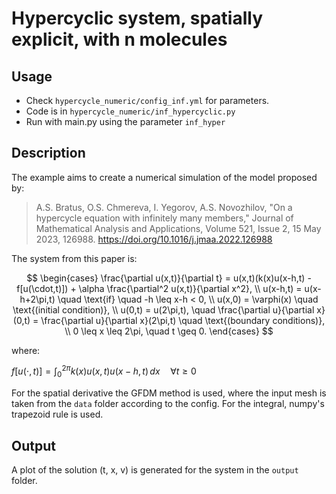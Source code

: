 # Hypercyclic system, spatially explicit, with n molecules

## Usage
- Check `hypercycle_numeric/config_inf.yml` for parameters.
- Code is in `hypercycle_numeric/inf_hypercyclic.py`
- Run with main.py using the parameter `inf_hyper`

## Description
The example aims to create a numerical simulation of the model proposed by:

> A.S. Bratus, O.S. Chmereva, I. Yegorov, A.S. Novozhilov, "On a hypercycle equation with infinitely many members," Journal of Mathematical Analysis and Applications, Volume 521, Issue 2, 15 May 2023, 126988. https://doi.org/10.1016/j.jmaa.2022.126988


The system from this paper is:

$$
\begin{cases}
\frac{\partial u(x,t)}{\partial t} = u(x,t)(k(x)u(x-h,t) - f[u(\cdot,t)]) + \alpha \frac{\partial^2 u(x,t)}{\partial x^2}, \\
u(x-h,t) = u(x-h+2\pi,t) \quad \text{if} \quad -h \leq x-h < 0, \\
u(x,0) = \varphi(x) \quad \text{(initial condition)}, \\
u(0,t) = u(2\pi,t), \quad \frac{\partial u}{\partial x}(0,t) = \frac{\partial u}{\partial x}(2\pi,t) \quad \text{(boundary conditions)}, \\
0 \leq x \leq 2\pi, \quad t \geq 0.
\end{cases}
$$

where:

$f[u(\cdot,t)] = \int_0^{2\pi} k(x)u(x,t)u(x-h,t)\,dx \quad \forall t \geq 0$

For the spatial derivative the GFDM method is used, where the input mesh is taken from the `data` folder according to the config. For the integral, numpy's trapezoid rule is used.

## Output
A plot of the solution (t, x, v) is generated for the system in the `output` folder.

